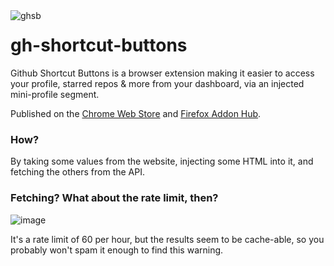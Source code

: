<img align="left" style="float: left; margin: 0 10px 0 0" alt="ghsb" src="https://i.imgur.com/S8J6nl5.png" />

# gh-shortcut-buttons

Github Shortcut Buttons is a browser extension making it easier to access your profile, starred repos & more from your dashboard, via an injected mini-profile segment.

Published on the [Chrome Web Store](https://chrome.google.com/webstore/detail/github-shortcut-buttons/pjpbnpfnlneikmbimeppahghpgeogfka) and [Firefox Addon Hub](https://addons.mozilla.org/en-GB/firefox/addon/github-shortcut-buttons/).

### How?
By taking some values from the website, injecting some HTML into it, and fetching the others from the API.

### Fetching? What about the rate limit, then?
![image](https://user-images.githubusercontent.com/56172798/117430690-a5ca8e00-af28-11eb-89ca-d2c7b39c3ac3.png)

It's a rate limit of 60 per hour, but the results seem to be cache-able, so you probably won't spam it enough to find this warning.
